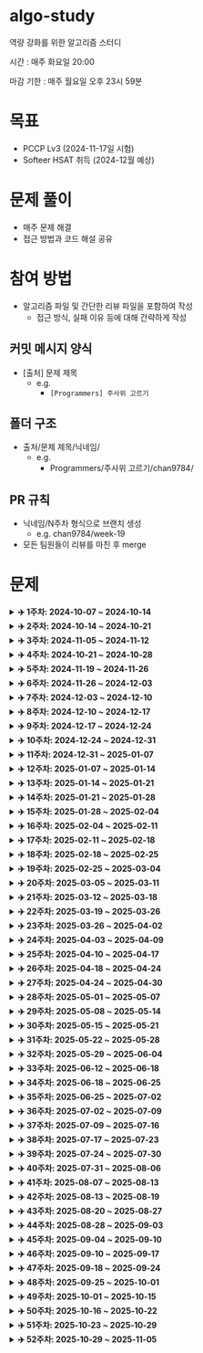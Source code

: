 # algo-study

역량 강화를 위한 알고리즘 스터디

시간 : 매주 화요일 20:00

마감 기한 : 매주 월요일 오후 23시 59분

# 목표

-   PCCP Lv3 (2024-11-17일 시험)
-   Softeer HSAT 취득 (2024-12월 예상)

# 문제 풀이

-   매주 문제 해결
-   접근 방법과 코드 해설 공유

# 참여 방법

-   알고리즘 파일 및 간단한 리뷰 파일을 포함하여 작성
    -   접근 방식, 실패 이유 등에 대해 간략하게 작성

## 커밋 메시지 양식

-   [출처] 문제 제목
    -   e.g.
        -   `[Programmers] 주사위 고르기`

## 폴더 구조

-   출처/문제 제목/닉네임/
    -   e.g.
        -   Programmers/주사위 고르기/chan9784/

## PR 규칙

-   닉네임/N주차 형식으로 브랜치 생성
    -   e.g. chan9784/week-19
-   모든 팀원들이 리뷰를 마친 후 merge

# 문제

<details>
    <summary><strong>✈️ 1주차: 2024-10-07 ~ 2024-10-14</strong></summary>
<br/>

|                                                   문제                                                    |
| :-------------------------------------------------------------------------------------------------------: |
|           [거리두기 확인하기](https://school.programmers.co.kr/learn/courses/30/lessons/81302)            |
|               [순위 검색](https://school.programmers.co.kr/learn/courses/30/lessons/72412)                |
|               [인사고과](https://school.programmers.co.kr/learn/courses/30/lessons/152995)                |
| [\[PCCP 기출문제\] 4번 / 수식 복원하기](https://school.programmers.co.kr/learn/courses/30/lessons/340210) |
|           [파괴되지 않은 건물](https://school.programmers.co.kr/learn/courses/30/lessons/92344)           |

</details>

<details>
    <summary><strong>✈️ 2주차: 2024-10-14 ~ 2024-10-21</strong></summary>
<br/>

|                                                   문제                                                    |
| :-------------------------------------------------------------------------------------------------------: |
|           [\[PCCP 기출문제\] 1번 / 붕대 감기](https://school.programmers.co.kr/learn/courses/30/lessons/250137)            |
|               [\[PCCP 기출문제\] 1번 / 동영상 재생기](https://school.programmers.co.kr/learn/courses/30/lessons/340213)                |
|               [\[PCCP 기출문제\] 2번 / 석유 시추](https://school.programmers.co.kr/learn/courses/30/lessons/250136)                |
| [가장 긴 팰린드롬](https://school.programmers.co.kr/learn/courses/30/lessons/12904) |
|           [코딩 테스트 공부](https://school.programmers.co.kr/learn/courses/30/lessons/118668)           |

</details>

<details>
    <summary><strong>✈️ 3주차: 2024-11-05 ~ 2024-11-12</strong></summary>
<br/>

|                                                   문제                                                    |
| :-------------------------------------------------------------------------------------------------------: |
|           [두 원 사이의 정수 쌍](https://school.programmers.co.kr/learn/courses/30/lessons/181187)            |
|               [문자열 압축](https://school.programmers.co.kr/learn/courses/30/lessons/60057)                |
|               [양궁대회](https://school.programmers.co.kr/learn/courses/30/lessons/92342)                |
| [[HSAT 7회 정기 코딩 인증평가 기출] 순서대로 방문하기](https://softeer.ai/practice/6246) |
|           [[HSAT 7회 정기 코딩 인증평가 기출] 자동차 테스트](https://softeer.ai/practice/6247)           |

</details>

<details>
    <summary><strong>✈️ 4주차: 2024-10-21 ~ 2024-10-28</strong></summary>
<br/>

|                                                   문제                                                    |
| :-------------------------------------------------------------------------------------------------------: |
|           [\[PCCP 기출문제\] 2번 / 퍼즐 게임 챌린지](https://school.programmers.co.kr/learn/courses/30/lessons/340212)            |
|               [\[PCCP 기출문제\] 3번 / 충돌위험 찾기](https://school.programmers.co.kr/learn/courses/30/lessons/340211)                |
|               [\[PCCP 기출문제\] 3번 / 아날로그 시계](https://school.programmers.co.kr/learn/courses/30/lessons/250135)                |
| [\[PCCP 기출문제\] 4번 / 수레 움직이기](https://school.programmers.co.kr/learn/courses/30/lessons/250134) |

</details>

<details>
    <summary><strong>✈️ 5주차: 2024-11-19 ~ 2024-11-26</strong></summary>
<br/>

|                                                   문제                                                    |
| :-------------------------------------------------------------------------------------------------------: |
|               [괄호 변환](https://school.programmers.co.kr/learn/courses/30/lessons/60058)            |
|               [요격 시스템](https://school.programmers.co.kr/learn/courses/30/lessons/181188)          |
|               [택배 배달과 수거하기](https://school.programmers.co.kr/learn/courses/30/lessons/150369)                |
|               [N으로 표현](https://school.programmers.co.kr/learn/courses/30/lessons/42895) |
|               [공 이동 시뮬레이션](https://school.programmers.co.kr/learn/courses/30/lessons/87391)           |

</details>

<details>
    <summary><strong>✈️ 6주차: 2024-11-26 ~ 2024-12-03</strong></summary>
<br/>

|                                                   문제                                                    |
| :-------------------------------------------------------------------------------------------------------: |
|               [혼자 놀기의 달인](https://school.programmers.co.kr/learn/courses/30/lessons/131130)            |
|               [혼자서 하는 틱택토](https://school.programmers.co.kr/learn/courses/30/lessons/160585)          |
|               [미로 탈출 명령어](https://school.programmers.co.kr/learn/courses/30/lessons/150365)                |
|               [표현 가능한 이진트리](https://school.programmers.co.kr/learn/courses/30/lessons/150367) |

</details>

<details>
    <summary><strong>✈️ 7주차: 2024-12-03 ~ 2024-12-10</strong></summary>
<br/>

|                                                   문제                                                    |
| :-------------------------------------------------------------------------------------------------------: |
|               [알고리즘 수업 - 깊이 우선 탐색 1](https://www.acmicpc.net/problem/24479)            |
|               [알고리즘 수업 - 깊이 우선 탐색 2](https://www.acmicpc.net/problem/24480)          |
|               [알고리즘 수업 - 너비 우선 탐색 1](https://www.acmicpc.net/problem/24444)                |
|               [알고리즘 수업 - 너비 우선 탐색 2](https://www.acmicpc.net/problem/24445) |
|               [이분 그래프](https://www.acmicpc.net/problem/1707) |
|               [특정한 최단 경로](https://www.acmicpc.net/problem/1504) |

</details>

<details>
    <summary><strong>✈️ 8주차: 2024-12-10 ~ 2024-12-17</strong></summary>
<br/>

|                                                   문제                                                    |
| :-------------------------------------------------------------------------------------------------------: |
|               [최단경로](https://www.acmicpc.net/problem/1753)            |
|               [숨바꼭질3](https://www.acmicpc.net/problem/13549)          |
|               [타임머신](https://www.acmicpc.net/problem/11657)                |
|               [플로이드](https://www.acmicpc.net/problem/11404) |

</details>

<details>
    <summary><strong>✈️ 9주차: 2024-12-17 ~ 2024-12-24</strong></summary>
<br/>

|                                                   문제                                                    |
| :-------------------------------------------------------------------------------------------------------: |
|               [알고리즘 수업 - 피보나치 수 1](https://www.acmicpc.net/problem/24416)            |
|               [알고리즘 수업 - 피보나치 수 2](https://www.acmicpc.net/problem/24417)          |
|               [1, 2, 3 더하기](https://www.acmicpc.net/problem/9095)                |
|               [RGB거리](https://www.acmicpc.net/problem/1149) |
|               [정수 삼각형](https://www.acmicpc.net/problem/1932) |

</details>

<details>
    <summary><strong>✈️ 10주차: 2024-12-24 ~ 2024-12-31</strong></summary>
<br/>

|                                                   문제                                                    |
| :-------------------------------------------------------------------------------------------------------: |
|               [가장 긴 증가하는 부분 수열](https://www.acmicpc.net/problem/11053)            |
|               [가장 긴 바이토닉 부분 수열](https://www.acmicpc.net/problem/11054)          |
|               [가장 큰 증가하는 부분 수열](https://www.acmicpc.net/problem/11055)                |
|               [가장 긴 감소하는 부분 수열](https://www.acmicpc.net/problem/11722) |
|               [가장 긴 증가하는 부분 수열 2](https://www.acmicpc.net/problem/12015) |

</details>

<details>
    <summary><strong>✈️ 11주차: 2024-12-31 ~ 2025-01-07</strong></summary>
<br/>

|                                                   문제                                                    |
| :-------------------------------------------------------------------------------------------------------: |
|               [01타일](https://www.acmicpc.net/problem/1904)            |
|               [파도반 수열](https://www.acmicpc.net/problem/9461)          |
|               [연속합](https://www.acmicpc.net/problem/1912)                |
|               [계단 오르기](https://www.acmicpc.net/problem/2579) |
|               [평범한 배낭](https://www.acmicpc.net/problem/12865) |

</details>

<details>
    <summary><strong>✈️ 12주차: 2025-01-07 ~ 2025-01-14</strong></summary>
<br/>

|                                                   문제                                                    |
| :-------------------------------------------------------------------------------------------------------: |
|               [행렬 곱셈 순서](https://www.acmicpc.net/problem/11049)            |
|               [동전 1](https://www.acmicpc.net/problem/2293)          |
|               [내리막 길](https://www.acmicpc.net/problem/1520)                |

</details>

<details>
    <summary><strong>✈️ 13주차: 2025-01-14 ~ 2025-01-21</strong></summary>
<br/>

|                                                   문제                                                    |
| :-------------------------------------------------------------------------------------------------------: |
|               [전깃줄](https://www.acmicpc.net/problem/2565)            |
|               [LCS](https://www.acmicpc.net/problem/9251)          |
|               [양팔저울](https://www.acmicpc.net/problem/2629)                |

</details>

<details>
    <summary><strong>✈️ 14주차: 2025-01-21 ~ 2025-01-28</strong></summary>
<br/>

|                                                   문제                                                    |
| :-------------------------------------------------------------------------------------------------------: |
|               [구간 합 구하기 4](https://www.acmicpc.net/problem/11659)            |
|               [수열](https://www.acmicpc.net/problem/2559)          |
|               [구간 합 구하기 5](https://www.acmicpc.net/problem/11660)                |
|               [나머지 합](https://www.acmicpc.net/problem/10986)                |

</details>

<details>
    <summary><strong>✈️ 15주차: 2025-01-28 ~ 2025-02-04</strong></summary>
<br/>

|                                                   문제                                                    |
| :-------------------------------------------------------------------------------------------------------: |
|               [곱셈](https://www.acmicpc.net/problem/1629)            |
|               [색종이 만들기](https://www.acmicpc.net/problem/2630)          |
|               [행렬 곱셈](https://www.acmicpc.net/problem/2740)                |

</details>

<details>
    <summary><strong>✈️ 16주차: 2025-02-04 ~ 2025-02-11</strong></summary>
<br/>

|                                                   문제                                                    |
| :-------------------------------------------------------------------------------------------------------: |
|               [로봇이 지나간 경로](https://softeer.ai/practice/6275)            |
|               [출퇴근길](https://softeer.ai/practice/6248)          |
|               [염기서열 커버](https://softeer.ai/practice/6249)                |

</details>

<details>
    <summary><strong>✈️ 17주차: 2025-02-11 ~ 2025-02-18</strong></summary>
<br/>

|                                                   문제                                                    |
| :-------------------------------------------------------------------------------------------------------: |
|               [로봇 청소기](https://www.acmicpc.net/problem/14503)            |
|               [외계인의 기타 연주](https://www.acmicpc.net/problem/2841)          |
|               [트럭](https://www.acmicpc.net/problem/13335)               |

</details>

<details>
    <summary><strong>✈️ 18주차: 2025-02-18 ~ 2025-02-25</strong></summary>
<br/>

|                                                   문제                                                    |
| :-------------------------------------------------------------------------------------------------------: |
|               [두 수의 합](https://www.acmicpc.net/problem/3273)            |
|               [두 용액](https://www.acmicpc.net/problem/2470)          |
|               [부분합](https://www.acmicpc.net/problem/1806)               |
|               [소수의 연속합](https://www.acmicpc.net/problem/1644)               |

</details>

<details>
    <summary><strong>✈️ 19주차: 2025-02-25 ~ 2025-03-04</strong></summary>
<br/>

|                                                   문제                                                    |
| :-------------------------------------------------------------------------------------------------------: |
|               [도키도키 간식드리미](https://www.acmicpc.net/problem/12789)            |
|               [오등큰수](https://www.acmicpc.net/problem/17299)          |
|               [문제집](https://www.acmicpc.net/problem/1766)               |
|               [최종 순위](https://www.acmicpc.net/problem/3665)               |

</details>

<details>
    <summary><strong>✈️ 20주차: 2025-03-05 ~ 2025-03-11</strong></summary>
<br/>

|                                                   문제                                                    |
| :-------------------------------------------------------------------------------------------------------: |
|               [주사위 굴리기 2](https://www.acmicpc.net/problem/23288)            |
|               [문자열 교환](https://www.acmicpc.net/problem/1522)          |
|               [파티](https://www.acmicpc.net/problem/1238)               |
|               [N번째 큰 수](https://www.acmicpc.net/problem/2075)               |

</details>

<details>
    <summary><strong>✈️ 21주차: 2025-03-12 ~ 2025-03-18</strong></summary>
<br/>

|                                                   문제                                                    |
| :-------------------------------------------------------------------------------------------------------: |
|               [최소 스패닝 트리](https://www.acmicpc.net/problem/1197)            |
|               [네트워크 연결](https://www.acmicpc.net/problem/1922)          |
|               [토마토](https://www.acmicpc.net/problem/7569)               |
|               [촌수계산](https://www.acmicpc.net/problem/2644)               |

</details>

<details>
    <summary><strong>✈️ 22주차: 2025-03-19 ~ 2025-03-26</strong></summary>
<br/>

|                                                   문제                                                    |
| :-------------------------------------------------------------------------------------------------------: |
|               [공유기 설치](https://www.acmicpc.net/problem/2110)            |
|               [타일 채우기](https://www.acmicpc.net/problem/2133)          |
|               [물통](https://www.acmicpc.net/problem/2251)               |
|               [프렌즈4블록](https://school.programmers.co.kr/learn/courses/30/lessons/17679)               |

</details>

<details>
    <summary><strong>✈️ 23주차: 2025-03-26 ~ 2025-04-02</strong></summary>
<br/>

|                                                   문제                                                    |
| :-------------------------------------------------------------------------------------------------------: |
|               [좋다](https://www.acmicpc.net/problem/1253)            |
|               [동전 2](https://www.acmicpc.net/problem/2294)          |
|               [전화번호 목록](https://www.acmicpc.net/problem/5052)               |
|               [아기 상어](https://www.acmicpc.net/problem/16236)               |

</details>

<details>
    <summary><strong>✈️ 24주차: 2025-04-03 ~ 2025-04-09</strong></summary>
<br/>

|                                                   문제                                                    |
| :-------------------------------------------------------------------------------------------------------: |
|               [줄세우기](https://www.acmicpc.net/problem/2631)            |
|               [중량제한](https://www.acmicpc.net/problem/1939)          |
|               [어두운 건 무서워](https://www.acmicpc.net/problem/16507)               |
|               [컨베이어 벨트 위의 로봇](https://www.acmicpc.net/problem/20055)               |

</details>

<details>
    <summary><strong>✈️ 25주차: 2025-04-10 ~ 2025-04-17</strong></summary>
<br/>

|                                                   문제                                                    |
| :-------------------------------------------------------------------------------------------------------: |
|               [장군](https://www.acmicpc.net/problem/16509)            |
|               [멍멍이 쓰다듬기](https://www.acmicpc.net/problem/1669)          |
|               [쿠키 자르기](https://www.acmicpc.net/problem/31455)               |
|               [크로스워드](https://www.acmicpc.net/problem/1706)               |

</details>
<details>
    <summary><strong>✈️ 26주차: 2025-04-18 ~ 2025-04-24</strong></summary>
<br/>

|                                                   문제                                                    |
| :-------------------------------------------------------------------------------------------------------: |
|               [기둥과 보 설치](https://school.programmers.co.kr/learn/courses/30/lessons/60061)            |
|               [지게차와 크레인](https://school.programmers.co.kr/learn/courses/30/lessons/388353)          |
|               [통나무 옮기기](https://www.acmicpc.net/problem/1938)               |
|               [콘센트](https://www.acmicpc.net/problem/23843)               |

</details>
<details>
    <summary><strong>✈️ 27주차: 2025-04-24 ~ 2025-04-30</strong></summary>
<br/>

|                                                   문제                                                    |
| :-------------------------------------------------------------------------------------------------------: |
|               [적록색약](https://www.acmicpc.net/problem/10026)            |
|               [카드 정렬하기](https://www.acmicpc.net/problem/1715)          |
|               [탈출](https://www.acmicpc.net/problem/3055)               |
|               [파일 합치기](https://www.acmicpc.net/problem/11066)               |

</details>
<details>
    <summary><strong>✈️ 28주차: 2025-05-01 ~ 2025-05-07</strong></summary>
<br/>

|                                                   문제                                                    |
| :-------------------------------------------------------------------------------------------------------: |
|               [센서](https://www.acmicpc.net/problem/2212)            |
|               [용돈 관리](https://www.acmicpc.net/problem/6236)               |
|               [유령의 집 탈출하기](https://www.acmicpc.net/problem/30894)          |
|               [튜플](https://school.programmers.co.kr/learn/courses/30/lessons/64065)               |

</details>
<details>
    <summary><strong>✈️ 29주차: 2025-05-08 ~ 2025-05-14</strong></summary>
<br/>

|                                                   문제                                                    |
| :-------------------------------------------------------------------------------------------------------: |
|               [퇴사2](https://www.acmicpc.net/problem/15486)            |
|               [입국심사](https://www.acmicpc.net/problem/3079)               |
|               [로프](https://www.acmicpc.net/problem/2217)          |
|               [스타트 택시](https://www.acmicpc.net/problem/19238)               |

</details>
<details>
    <summary><strong>✈️ 30주차: 2025-05-15 ~ 2025-05-21</strong></summary>
<br/>

|                                                   문제                                                    |
| :-------------------------------------------------------------------------------------------------------: |
|               [RGB거리 2](https://www.acmicpc.net/problem/17404)            |
|               [우체국](https://www.acmicpc.net/problem/2141)               |
|               [로봇](https://www.acmicpc.net/problem/1726)          |
|               [같이 눈사람 만들래?](https://www.acmicpc.net/problem/20366)               |

</details>
<details>
    <summary><strong>✈️ 31주차: 2025-05-22 ~ 2025-05-28</strong></summary>
<br/>

|                                                   문제                                                    |
| :-------------------------------------------------------------------------------------------------------: |
|               [레이저 통신](https://www.acmicpc.net/problem/6087)               |
|               [1, 2, 3 더하기 4](https://www.acmicpc.net/problem/15989)            |
|               [멀티버스 Ⅱ](https://www.acmicpc.net/problem/18869)               |
|               [주식](https://www.acmicpc.net/problem/11501)          |


</details>
<details>
    <summary><strong>✈️ 32주차: 2025-05-29 ~ 2025-06-04</strong></summary>
<br/>

|                                                   문제                                                    |
| :-------------------------------------------------------------------------------------------------------: |
|               [동전 1](https://www.acmicpc.net/problem/2293)               |
|               [세 수의 합](https://www.acmicpc.net/problem/2295)            |
|               [연구소 3](https://www.acmicpc.net/problem/17142)               |
|               [트리의 지름](https://www.acmicpc.net/problem/1967)          |
</details>

<details>
    <summary><strong>✈️ 33주차: 2025-06-12 ~ 2025-06-18</strong></summary>
<br/>

|                                                   문제                                                    |
| :-------------------------------------------------------------------------------------------------------: |
|               [합분해](https://www.acmicpc.net/problem/2225)               |
|               [휴게소 세우기](https://www.acmicpc.net/problem/1477)            |
|               [빙산](https://www.acmicpc.net/problem/2573)               |
|               [경사로](https://www.acmicpc.net/problem/14890)          |
</details>
<details>
    <summary><strong>✈️ 34주차: 2025-06-18 ~ 2025-06-25</strong></summary>
<br/>

|                                                   문제                                                    |
| :-------------------------------------------------------------------------------------------------------: |
|               [회사 문화 1](https://www.acmicpc.net/problem/14267)               |
|               [A와 B 2](https://www.acmicpc.net/problem/12919)            |
|               [지름길](https://www.acmicpc.net/problem/1446)               |
|               [탑 보기](https://www.acmicpc.net/problem/22866)          |
</details>
<details>
    <summary><strong>✈️ 35주차: 2025-06-25 ~ 2025-07-02</strong></summary>
<br/>

|                                                   문제                                                    |
| :-------------------------------------------------------------------------------------------------------: |
|               [탑](https://www.acmicpc.net/problem/2493)               |
|               [나머지 합](https://www.acmicpc.net/problem/10986)            |
|               [마법사 상어와 파이어볼](https://www.acmicpc.net/problem/20056)               |
|               [오픈채팅방](https://school.programmers.co.kr/learn/courses/30/lessons/42888)          |
</details>

<details>
    <summary><strong>✈️ 36주차: 2025-07-02 ~ 2025-07-09</strong></summary>
<br/>

|                                                   문제                                                    |
| :-------------------------------------------------------------------------------------------------------: |
|               [자두나무](https://www.acmicpc.net/problem/2240)               |
|               [수 묶기](https://www.acmicpc.net/problem/1744)            |
|               [불](https://www.acmicpc.net/problem/5427)               |
|               [소문난 칠공주](https://www.acmicpc.net/problem/1941)          |
</details>

<details>
    <summary><strong>✈️ 37주차: 2025-07-09 ~ 2025-07-16</strong></summary>
<br/>

|                                                   문제                                                    |
| :-------------------------------------------------------------------------------------------------------: |
|               [가장 긴 짝수 연속한 부분 수열](https://www.acmicpc.net/problem/22857)               |
|               [랜선 자르기](https://www.acmicpc.net/problem/1654)            |
|               [포도주 시식](https://www.acmicpc.net/problem/2156)               |
|               [영역 구하기](https://www.acmicpc.net/problem/2583)          |
|               [N과 M5](https://www.acmicpc.net/problem/15654)          |
</details>

<details>
    <summary><strong>✈️ 38주차: 2025-07-17 ~ 2025-07-23</strong></summary>
<br/>

|                                                   문제                                                    |
| :-------------------------------------------------------------------------------------------------------: |
|               [부분합](https://www.acmicpc.net/problem/1806)               |
|               [미로 탈출](https://www.acmicpc.net/problem/14923)            |
|               [이차원 배열과 연산](https://www.acmicpc.net/problem/17140)               |
|               [색종이와 가위](https://www.acmicpc.net/problem/20444)          |
|               [예산](https://www.acmicpc.net/problem/2512)          |
</details>

<details>
    <summary><strong>✈️ 39주차: 2025-07-24 ~ 2025-07-30</strong></summary>
<br/>

|                                                   문제                                                    |
| :-------------------------------------------------------------------------------------------------------: |
|               [카드 합체 놀이](https://www.acmicpc.net/problem/15903)               |
|               [수강신청](https://www.acmicpc.net/problem/13414)            |
|               [키로거](https://www.acmicpc.net/problem/5397)               |
|               [고층 건물](https://www.acmicpc.net/problem/1027)          |
|               [배열 돌리기4](https://www.acmicpc.net/problem/17406)          |
</details>

<details>
    <summary><strong>✈️ 40주차: 2025-07-31 ~ 2025-08-06</strong></summary>
<br/>

|                                                   문제                                                    |
| :-------------------------------------------------------------------------------------------------------: |
|               [극장 좌석](https://www.acmicpc.net/problem/2302)               |
|               [Puyo Puyo](https://www.acmicpc.net/problem/11559)            |
|               [겹치는 건 싫어](https://www.acmicpc.net/problem/20922)               |
|               [말이 되고픈 원숭이](https://www.acmicpc.net/problem/1600)          |
</details>

<details>
    <summary><strong>✈️ 41주차: 2025-08-07 ~ 2025-08-13</strong></summary>
<br/>

|                                                   문제                                                    |
| :-------------------------------------------------------------------------------------------------------: |
|               [경로 찾기](https://www.acmicpc.net/problem/11403)               |
|               [호텔](https://www.acmicpc.net/problem/1106)            |
|               [컵라면](https://www.acmicpc.net/problem/1781)               |
|               [미친 아두이노](https://www.acmicpc.net/problem/8972)          |
</details>

<details>
    <summary><strong>✈️ 42주차: 2025-08-13 ~ 2025-08-19</strong></summary>
<br/>

|                                                   문제                                                    |
| :-------------------------------------------------------------------------------------------------------: |
|               [내려가기](https://www.acmicpc.net/problem/2096)               |
|               [합이 0](https://www.acmicpc.net/problem/3151)            |
|               [마법사 상어와 파이어스톰](https://www.acmicpc.net/problem/20058)               |
|               [줄 세우기](https://www.acmicpc.net/problem/7570)          |
</details>

<details>
    <summary><strong>✈️ 43주차: 2025-08-20 ~ 2025-08-27</strong></summary>
<br/>

|                                                   문제                                                    |
| :-------------------------------------------------------------------------------------------------------: |
|               [나무 재테크](https://www.acmicpc.net/problem/16235)               |
|               [평범한 배낭](https://www.acmicpc.net/problem/12865)            |
|               [동전](https://www.acmicpc.net/problem/9084)               |
|               [케빈 베이컨의 6단계 법칙](https://www.acmicpc.net/problem/1389)          |
</details>

<details>
    <summary><strong>✈️ 44주차: 2025-08-28 ~ 2025-09-03</strong></summary>
<br/>

|                                                   문제                                                    |
| :-------------------------------------------------------------------------------------------------------: |
|               [물대기](https://www.acmicpc.net/problem/1368)               |
|               [두 용액](https://www.acmicpc.net/problem/2470)            |
|               [1로 만들기 2](https://www.acmicpc.net/problem/12852)               |
|               [상어 초등학교](https://www.acmicpc.net/problem/21608)          |
|               [마법사 상어와 토네이도](https://www.acmicpc.net/problem/20057)    |
</details>

<details>
    <summary><strong>✈️ 45주차: 2025-09-04 ~ 2025-09-10</strong></summary>
<br/>

|                                                   문제                                                    |
| :-------------------------------------------------------------------------------------------------------: |
|               [마법사 상어와 비바라기](https://www.acmicpc.net/problem/21610)               |
|               [AC](https://www.acmicpc.net/problem/5430)            |
|               [앱](https://www.acmicpc.net/problem/7579)               |
|               [대표 선수](https://www.acmicpc.net/problem/2461)          |
</details>

<details>
    <summary><strong>✈️ 46주차: 2025-09-10 ~ 2025-09-17</strong></summary>
<br/>

|                                                   문제                                                    |
| :-------------------------------------------------------------------------------------------------------: |
|               [선 긋기](https://www.acmicpc.net/problem/2170)               |
|               [공주님의 정원](https://www.acmicpc.net/problem/2457)            |
|               [원판 돌리기](https://www.acmicpc.net/problem/17822)               |
|               [여행 가자](https://www.acmicpc.net/problem/1976)          |
</details>

<details>
    <summary><strong>✈️ 47주차: 2025-09-18 ~ 2025-09-24</strong></summary>
<br/>

|                                                   문제                                                    |
| :-------------------------------------------------------------------------------------------------------: |
|               [보석 도둑](https://www.acmicpc.net/problem/1202)               |
|               [숨바꼭질 3](https://www.acmicpc.net/problem/13549)            |
|               [세 용액](https://www.acmicpc.net/problem/2473)               |
|               [도시 분할 계획](https://www.acmicpc.net/problem/1647)          |
|               [마법사 상어와 파이어볼](https://www.acmicpc.net/problem/20056)          |
</details>

<details>
    <summary><strong>✈️ 48주차: 2025-09-25 ~ 2025-10-01</strong></summary>
<br/>

|                                                   문제                                                    |
| :-------------------------------------------------------------------------------------------------------: |
|               [치즈](https://www.acmicpc.net/problem/2636)               |
|               [운동](https://www.acmicpc.net/problem/1956)            |
|               [우주신과의 교감](https://www.acmicpc.net/problem/1774)               |
|               [가운데를 말해요](https://www.acmicpc.net/problem/1655)          |
</details>

<details>
    <summary><strong>✈️ 49주차: 2025-10-01 ~ 2025-10-15</strong></summary>
<br/>

|                                                   문제                                                    |
| :-------------------------------------------------------------------------------------------------------: |
|               [개인정보 수집 유효기간](https://school.programmers.co.kr/learn/courses/30/lessons/150370)               |
|               [이모티콘 할인행사](https://school.programmers.co.kr/learn/courses/30/lessons/150368)            |
|               [미로 탈출 명령어](https://school.programmers.co.kr/learn/courses/30/lessons/150365)               |
|               [택배 배달과 수거하기](https://school.programmers.co.kr/learn/courses/30/lessons/150369)          |
|               [표현 가능한 이진트리](https://school.programmers.co.kr/learn/courses/30/lessons/150367)          |
</details>

<details>
    <summary><strong>✈️ 50주차: 2025-10-16 ~ 2025-10-22</strong></summary>
<br/>

|                                                   문제                                                    |
| :-------------------------------------------------------------------------------------------------------: |
|               [List of Unique Numbers](https://www.acmicpc.net/problem/13144)               |
|               [미로만들기](https://www.acmicpc.net/problem/2665)            |
|               [수 고르기](https://www.acmicpc.net/problem/2230)               |
|               [구간 나누기2](https://www.acmicpc.net/problem/13397)          |
</details>

<details>
    <summary><strong>✈️ 51주차: 2025-10-23 ~ 2025-10-29</strong></summary>
<br/>

|                                                   문제                                                    |
| :-------------------------------------------------------------------------------------------------------: |
|               [전구와 스위치](https://www.acmicpc.net/problem/2138)               |
|               [여행 가자](https://www.acmicpc.net/problem/1976)            |
|               [녹색 옷 입은 애가 젤다지?](https://www.acmicpc.net/problem/4485)               |
|               [채굴](https://www.acmicpc.net/problem/15573)          |
</details>

<details>
    <summary><strong>✈️ 52주차: 2025-10-29 ~ 2025-11-05</strong></summary>
<br/>

|                                                   문제                                                    |
| :-------------------------------------------------------------------------------------------------------: |
|               [꿀 따기](https://www.acmicpc.net/problem/21758)               |
|               [종이 조각](https://www.acmicpc.net/problem/14391)          |
|               [암벽 등반](https://www.acmicpc.net/problem/2412)            |
|               [선수과목](https://www.acmicpc.net/problem/14567)               |
</details>
